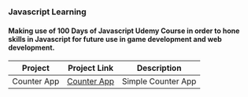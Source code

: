 ### Javascript Learning 
#### Making use of 100 Days of Javascript Udemy Course in order to hone skills in Javascript for future use in game development and web development.

| Project | Project Link | Description |
| :--:    | ------------ | ----------- |
|Counter App | [Counter App](https://github.com/derrk/Personal-Projects/tree/main/JavaScriptJourney/template) | Simple Counter App |
